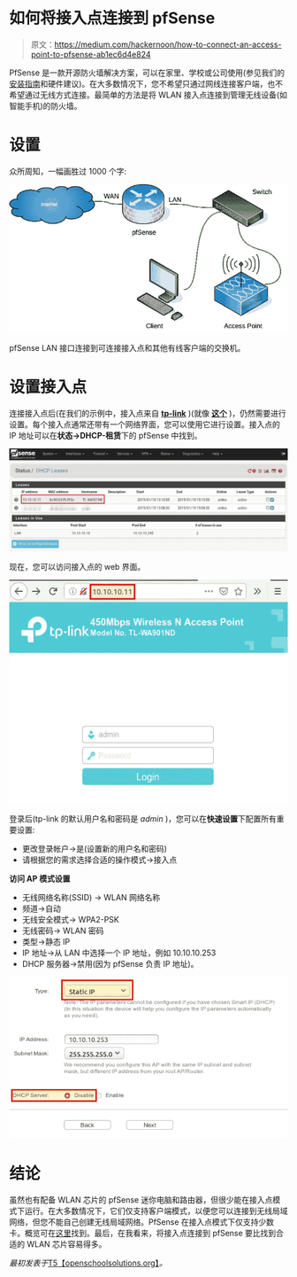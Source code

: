 # 如何将接入点连接到 pfSense

> 原文：<https://medium.com/hackernoon/how-to-connect-an-access-point-to-pfsense-ab1ec6d4e824>

PfSense 是一款开源防火墙解决方案，可以在家里、学校或公司使用(参见我们的[安装指南](https://openschoolsolutions.org/install-pfsense/)和硬件建议)。在大多数情况下，您不希望只通过网线连接客户端，也不希望通过无线方式连接。最简单的方法是将 WLAN 接入点连接到管理无线设备(如智能手机)的防火墙。

# 设置

众所周知，一幅画胜过 1000 个字:

![](img/bede29787f89504c51263a640dea0038.png)

pfSense LAN 接口连接到可连接接入点和其他有线客户端的交换机。

# 设置接入点

连接接入点后(在我们的示例中，接入点来自 [**tp-link**](https://www.amazon.com/gp/search/ref=as_li_qf_sp_sr_tl?ie=UTF8&tag=openschoolsol-20&keywords=tp%20link%20access%20point&index=aps&camp=1789&creative=9325&linkCode=ur2&linkId=d7d8e14700c9e025f692431c007080cb) )(就像 [**这个**](https://amzn.to/2MdTDqv) )，仍然需要进行设置。每个接入点通常还带有一个网络界面，您可以使用它进行设置。接入点的 IP 地址可以在**状态→DHCP-租赁**下的 pfSense 中找到。

![](img/3148de45d1997fc627fee3123f1ee87b.png)

现在，您可以访问接入点的 web 界面。

![](img/d53105996bfdb2eed4eabe56307cb5d3.png)

登录后(tp-link 的默认用户名和密码是 *admin* )，您可以在**快速设置**下配置所有重要设置:

*   更改登录帐户→是(设置新的用户名和密码)
*   请根据您的需求选择合适的操作模式→接入点

**访问 AP 模式设置**

*   无线网络名称(SSID) → WLAN 网络名称
*   频道→自动
*   无线安全模式→ WPA2-PSK
*   无线密码→ WLAN 密码
*   类型→静态 IP
*   IP 地址→从 LAN 中选择一个 IP 地址，例如 10.10.10.253
*   DHCP 服务器→禁用(因为 pfSense 负责 IP 地址)。

![](img/00a4b30641a7a8bafb866ef091033a15.png)

# 结论

虽然也有配备 WLAN 芯片的 pfSense 迷你电脑和路由器，但很少能在接入点模式下运行。在大多数情况下，它们仅支持客户端模式，以便您可以连接到无线局域网络，但您不能自己创建无线局域网络。PfSense 在接入点模式下仅支持少数卡。概览可在[这里](https://docs.google.com/spreadsheets/d/11cF4UoNL68Me5ZC6qhjFPmzdW7mib56dBIAKz30Qpug/edit#gid=0)找到。最后，在我看来，将接入点连接到 pfSense 要比找到合适的 WLAN 芯片容易得多。

*最初发表于*[T5【openschoolsolutions.org】](https://openschoolsolutions.org/how-to-connect-an-access-point-to-pfsense/)*。*